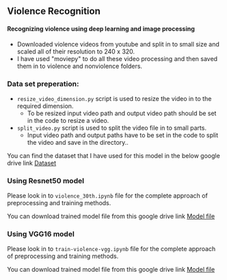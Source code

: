 ## Violence Recognition

#### Recognizing violence using deep learning and image processing

+ Downloaded violence videos from youtube and split in to small size and scaled all of their resolution to 240 x 320. 
+ I have used "moviepy" to do all these video processing and then saved them in to violence and nonviolence folders.

### Data set preperation:
+ `resize_video_dimension.py` script is used to resize the video in to the required dimension.
    + To be resized input video path and output video path should be set in the code to resize a video.
+ `split_video.py` script is used to split the video file in to small parts.
    + Input video path and output paths have to be set in the code to split the video and save in the directory..

You can find the dataset that I have used for this model in the below google drive link [Dataset](https://drive.google.com/drive/folders/1qinHCeXS97tO6wgxNm4BDh9T9hWnWmOH)

### Using Resnet50 model
Please look in to `violence_30th.ipynb` file for the complete approach of preprocessing and training methods.

You can download trained model file from this google drive link [Model file](https://drive.google.com/file/d/1A8A9Sbdi-g7zMJgWD9CRZzLJu48-OQh7/view?usp=sharing)

### Using VGG16 model
Please look in to `train-violence-vgg.ipynb` file for the complete approach of preprocessing and training methods.

You can download trained model file from this google drive link [Model file](https://drive.google.com/file/d/1-BEpyMBNDRb94xiymWIQuK-8e8dHTLAR/view?usp=sharing)
